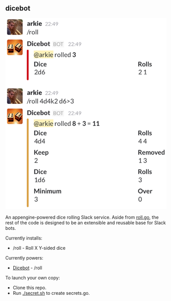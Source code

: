 dicebot
-------

![Preview of roll command](/preview@2x.png)

An appengine-powered dice rolling Slack service. Aside from [roll.go](/roll.go), the rest of the code is designed to be an extensible and reusable base for Slack bots.

Currently installs:
- /roll - Roll X Y-sided dice

Currently powers:
- [Dicebot](https://dice-b.appspot.com) - /roll

To launch your own copy:
- Clone this repo.
- Run [./secret.sh](/secret.sh) to create secrets.go.
